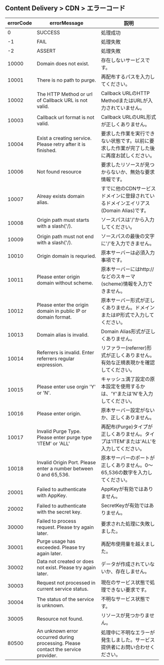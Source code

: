 ﻿
## Content Delivery > CDN > エラーコード

| errorCode | errorMessage | 説明 |
| --- | --- | --- |
| 0 | SUCCESS | 処理成功 |
| -1 | FAIL | 処理失敗 |
| -2 | ASSERT | 処理失敗 |
| 10000 | Domain does not exist. | 存在しないサービスです。 |
| 10001 | There is no path to purge. | 再配布するパスを入力してください。 |
| 10002 | The HTTP Method or url of Callback URL is not valid. | Callback URLのHTTP MethodまたはURLが入力されていません。 |
| 10003 | Callback url format is not valid. | Callback URLのURL形式が正しくありません。 |
| 10004 | Exist a creating service. Please retry after it is finished. | 要求した作業を実行できない状態です。以前に要求した作業が完了した後に再度お試しください。
| 10006 | Not found resource | 要求したリソースが見つからないか、無効な要求情報です。 | 
| 10007 | Alreay exists domain alias. | すでに他のCDNサービスドメインに登録されているドメインエイリアス(Domain Alias)です。 | 
| 10008 | Origin path must starts with a slash('/). | ソースパスは'/'から入力してください。| 
| 10009 | Origin path must not end with a slash('/). | ソースパスの最後の文字に'/'を入力できません。 | 
| 10010 | Origin domain is requried. | 原本サーバーは必須入力事項です。 | 
| 10011 | Please enter origin domain without scheme. | 原本サーバーにはhttp://などのスキーマ(scheme)情報を入力できません。 | 
| 10012 | Please enter the origin domain in public IP or domain format. | 原本サーバー形式が正しくありません。ドメインまたはIP形式で入力してください。 | 
| 10013 | Domain alias is invalid. | Domain Alias形式が正しくありません。 | 
| 10014 | Referrers is invalid. Enter referrers regular expression. | リファラー(referrer)形式が正しくありません。有効な正規表現かを確認してください。 |
| 10015 | Please enter use orgin 'Y' or 'N'. | キャッシュ満了設定の原本設定を使用するかは、'Y'または'N'を入力してください。  |
| 10016 | Please enter origin. | 原本サーバー設定がないか、正しくありません。 |
| 10017 | Invalid Purge Type. Please enter purge type 'ITEM' or 'ALL' | 再配布(Purge)タイプが正しくありません。タイプは'ITEM'または'ALL'を入力してください。 |
| 10018 | Invalid Origin Port. Please enter a number between 0 and 65,536. | 原本サーバーのポートが正しくありません。0～65,536の数字を入力してください。 |
| 20001 | Failed to authenticate with AppKey. | AppKeyが有効ではありません。 |
| 20002 | Failed to authenticate with the secret key. | SecretKeyが有効ではありません。 |
| 30000 | Failed to process request. Please try again later. | 要求された処理に失敗しました。 |
| 30001 | Purge usage has exceeded. Please try again later. | 再配布使用量を越えました。 |
| 30002 | Data not created or does not exist. Please try again later. | データが作成されていないか、存在しません。 |
| 30003 | Request not processed in current service status. | 現在のサービス状態で処理できない要求です。 |
| 30004 | The status of the service is unknown. | 不明なサービス状態です。 |
| 30005 | Resource not found. | リソースが見つかりません。 |
| 80500 | An unknown error occurred during processing. Please contact the service provider. | 処理中に不明なエラーが発生しました。サービス提供者にお問い合わせください。
